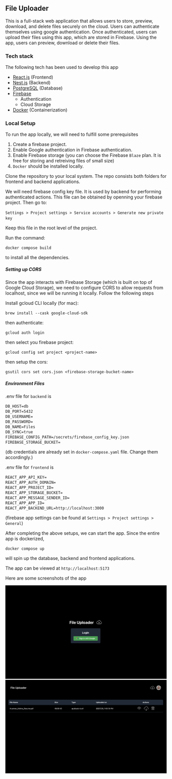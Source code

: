 ## File Uploader

This is a full-stack web application that allows users to store, preview, download, and delete files securely on the cloud. Users can authenticate themselves using google authentication. Once authenticated, users can upload their files using this app, which are stored in Firebase. Using the app, users can preview, download or delete their files.

### Tech stack

The following tech has been used to develop this app

- [React.js](https://react.dev) (Frontend)
- [Nest.js](https://nestjs.com) (Backend)
- [PostgreSQL](https://www.postgresql.org) (Database)
- [Firebase](https://firebase.google.com) 
  - Authentication
  - Cloud Storage
- [Docker](https://www.docker.com/) (Containerization)

### Local Setup

To run the app locally, we will need to fulfill some prerequisites

1. Create a firebase project.
2. Enable Google authentication in Firebase authentication.
3. Enable Firebase storage (you can choose the Firebase `Blaze` plan. It is free for storing and retreiving files of small size)
4. `Docker` should be installed locally.


Clone the repository to your local system. The repo consists both folders for frontend and backend applications. 

We will need firebase config key file. It is used by backend for performing authenticated actions. This file can be obtained by openning your firebase project. Then go to:

`Settings > Project settings > Service accounts > Generate new private key`

Keep this file in the root level of the project.

Run the command:
```
docker compose build
```
to install all the dependencies.

##### Setting up CORS

Since the app interacts with Firebase Storage (which is built on top of Google Cloud Storage), we need to configure CORS to allow requests from localhost, since we will be running it locally. Follow the following steps

Install gcloud CLI locally (for mac):
```
brew install --cask google-cloud-sdk
```

then authenticate:
```
gcloud auth login
```

then select you firebase project:
```
gcloud config set project <project-name>
```

then setup the cors:
```
gsutil cors set cors.json <firebase-storage-bucket-name>
```

##### Environment Files

.env file for `backend` is

```
DB_HOST=db
DB_PORT=5432
DB_USERNAME=
DB_PASSWORD=
DB_NAME=Files
DB_SYNC=true
FIREBASE_CONFIG_PATH=/secrets/firebase_config_key.json
FIREBASE_STORAGE_BUCKET=
```
(db credentials are already set in `docker-compose.yaml` file. Change them accordingly.)

.env file for `frontend` is

```
REACT_APP_API_KEY=
REACT_APP_AUTH_DOMAIN=
REACT_APP_PROJECT_ID=
REACT_APP_STORAGE_BUCKET=
REACT_APP_MESSAGE_SENDER_ID=
REACT_APP_APP_ID=
REACT_APP_BACKEND_URL=http://localhost:3000
```
(firebase app settings can be found at `Settings > Project settings > General`)

After completing the above setups, we can start the app. Since the entire app is dockerized,

```
docker compose up
```

will spin up the database, backend and frontend applications.

The app can be viewed at `http://localhost:5173`

Here are some screenshots of the app

![Login Page](assets/images/login.png)
![Home Page](assets/images/homepage.png)